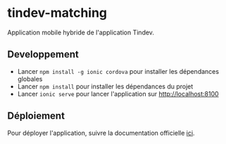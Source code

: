 # tindev-matching

Application mobile hybride de l'application Tindev.

## Developpement
* Lancer `npm install -g ionic cordova` pour installer les dépendances globales
* Lancer `npm install` pour installer les dépendances du projet  
* Lancer `ionic serve` pour lancer l'application sur [http://localhost:8100](http://localhost:8100)  

## Déploiement
Pour déployer l'application, suivre la documentation officielle [ici](https://ionicframework.com/docs/v2/setup/deploying/).
